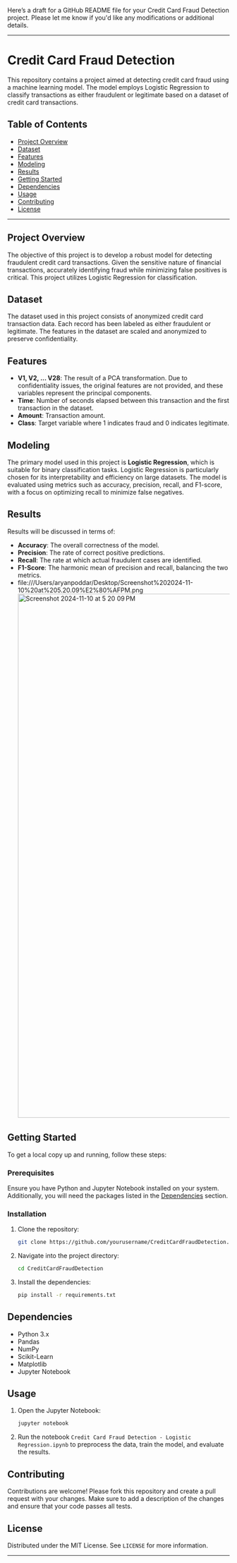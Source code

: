 Here’s a draft for a GitHub README file for your Credit Card Fraud Detection project. Please let me know if you'd like any modifications or additional details.

---

# Credit Card Fraud Detection

This repository contains a project aimed at detecting credit card fraud using a machine learning model. The model employs Logistic Regression to classify transactions as either fraudulent or legitimate based on a dataset of credit card transactions.

## Table of Contents
- [Project Overview](#project-overview)
- [Dataset](#dataset)
- [Features](#features)
- [Modeling](#modeling)
- [Results](#results)
- [Getting Started](#getting-started)
- [Dependencies](#dependencies)
- [Usage](#usage)
- [Contributing](#contributing)
- [License](#license)

---

## Project Overview

The objective of this project is to develop a robust model for detecting fraudulent credit card transactions. Given the sensitive nature of financial transactions, accurately identifying fraud while minimizing false positives is critical. This project utilizes Logistic Regression for classification.

## Dataset

The dataset used in this project consists of anonymized credit card transaction data. Each record has been labeled as either fraudulent or legitimate. The features in the dataset are scaled and anonymized to preserve confidentiality.

## Features

- **V1, V2, ... V28**: The result of a PCA transformation. Due to confidentiality issues, the original features are not provided, and these variables represent the principal components.
- **Time**: Number of seconds elapsed between this transaction and the first transaction in the dataset.
- **Amount**: Transaction amount.
- **Class**: Target variable where 1 indicates fraud and 0 indicates legitimate.

## Modeling

The primary model used in this project is **Logistic Regression**, which is suitable for binary classification tasks. Logistic Regression is particularly chosen for its interpretability and efficiency on large datasets. The model is evaluated using metrics such as accuracy, precision, recall, and F1-score, with a focus on optimizing recall to minimize false negatives.

## Results

Results will be discussed in terms of:
- **Accuracy**: The overall correctness of the model.
- **Precision**: The rate of correct positive predictions.
- **Recall**: The rate at which actual fraudulent cases are identified.
- **F1-Score**: The harmonic mean of precision and recall, balancing the two metrics.
- file:///Users/aryanpoddar/Desktop/Screenshot%202024-11-10%20at%205.20.09%E2%80%AFPM.png<img width="1188" alt="Screenshot 2024-11-10 at 5 20 09 PM" src="https://github.com/user-attachments/assets/6958ca65-a052-4d7e-a4ac-268a8ce0ecce">


## Getting Started

To get a local copy up and running, follow these steps:

### Prerequisites

Ensure you have Python and Jupyter Notebook installed on your system. Additionally, you will need the packages listed in the [Dependencies](#dependencies) section.

### Installation

1. Clone the repository:
   ```bash
   git clone https://github.com/yourusername/CreditCardFraudDetection.git
   ```
2. Navigate into the project directory:
   ```bash
   cd CreditCardFraudDetection
   ```
3. Install the dependencies:
   ```bash
   pip install -r requirements.txt
   ```

## Dependencies

- Python 3.x
- Pandas
- NumPy
- Scikit-Learn
- Matplotlib
- Jupyter Notebook

## Usage

1. Open the Jupyter Notebook:
   ```bash
   jupyter notebook
   ```
2. Run the notebook `Credit Card Fraud Detection - Logistic Regression.ipynb` to preprocess the data, train the model, and evaluate the results.

## Contributing

Contributions are welcome! Please fork this repository and create a pull request with your changes. Make sure to add a description of the changes and ensure that your code passes all tests.

## License

Distributed under the MIT License. See `LICENSE` for more information.

--- 

